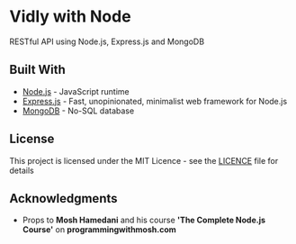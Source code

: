 # Vidly with Node
RESTful API using Node.js, Express.js and MongoDB

## Built With
* [Node.js](https://nodejs.org/en/) - JavaScript runtime
* [Express.js](https://expressjs.com/) - Fast, unopinionated, minimalist web framework for Node.js
* [MongoDB](https://www.mongodb.com/) - No-SQL database

## License
This project is licensed under the MIT Licence - see the [LICENCE](LICENCE) file for details

## Acknowledgments
* Props to **Mosh Hamedani** and his course **'The Complete Node.js Course'** on **programmingwithmosh.com**
